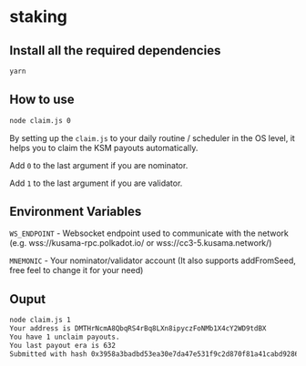 # staking


## Install all the required dependencies

``` bash
yarn
```

## How to use 

```bash
node claim.js 0 
```

By setting up the `claim.js` to your daily routine / scheduler in the OS level, it helps you to claim the KSM payouts automatically.

Add `0` to the last argument if you are nominator.

Add `1` to the last argument if you are validator.

## Environment Variables

`WS_ENDPOINT` -  Websocket endpoint used to communicate with the network (e.g. wss://kusama-rpc.polkadot.io/ or wss://cc3-5.kusama.network/)

`MNEMONIC` - Your nominator/validator account (It also supports addFromSeed, free feel to change it for your need)


## Ouput

```bash
node claim.js 1
Your address is DMTHrNcmA8QbqRS4rBq8LXn8ipyczFoNMb1X4cY2WD9tdBX
You have 1 unclaim payouts.
You last payout era is 632
Submitted with hash 0x3958a3badbd53ea30e7da47e531f9c2d870f81a41cabd9286eb00157b50236ff
```

